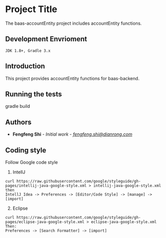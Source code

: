 # Project Title

The baas-accountEntity project includes accountEntity functions.

## Development Envrioment

```
JDK 1.8+, Gradle 3.x 
```

## Introduction

This project provides accountEntity functions for baas-backend.


## Running the tests

gradle build

## Authors

* **Fengfeng Shi** - *Initial work* - *fengfeng.shi@dianrong.com*

## Coding style
Follow Google code style

1. IntellJ
```
curl https://raw.githubusercontent.com/google/styleguide/gh-pages/intellij-java-google-style.xml > intellij-java-google-style.xml
then
IntellJ Idea -> Preferences -> [Editor/Code Style] -> [manage] -> [import]
```

2. Eclipse
```
curl https://raw.githubusercontent.com/google/styleguide/gh-pages/eclipse-java-google-style.xml > eclipse-java-google-style.xml
Then:
Preferences -> [Search Formatter] -> [import]
```
